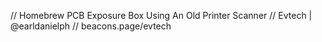 // Homebrew PCB Exposure Box Using An Old Printer Scanner
// Evtech | @earldanielph
// beacons.page/evtech
